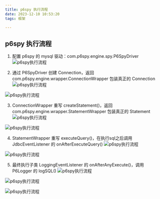 ```yaml
---
title: p6spy 执行流程
date: 2023-12-10 10:53:20
tags: 框架

---
```

## p6spy 执行流程

1. 配置 p6spy 的 mysql 驱动：com.p6spy.engine.spy.P6SpyDriver
![p6spy执行流程](https://cdn.jsdelivr.net/gh/CheneyKwok/img-storage/blog/p6spy执行流程-1.png)

2. 通过 P6SpyDriver 创建 Connection，返回 com.p6spy.engine.wrapper.ConnectionWrapper 包装真正的 Connection 
![p6spy执行流程](https://cdn.jsdelivr.net/gh/CheneyKwok/img-storage/blog/p6spy执行流程-2.png)

![p6spy执行流程](https://cdn.jsdelivr.net/gh/CheneyKwok/img-storage/blog/p6spy执行流程-3.png)

3. ConnectionWrapper 重写 createStatement()，返回 com.p6spy.engine.wrapper.StatementWrapper 包装真正的 Statement
![p6spy执行流程](https://cdn.jsdelivr.net/gh/CheneyKwok/img-storage/blog/p6spy执行流程-4.png)

![p6spy执行流程](https://cdn.jsdelivr.net/gh/CheneyKwok/img-storage/blog/p6spy执行流程-5.png)

4. StatementWrapper 重写 executeQuery()，在执行sql之后调用 JdbcEventListener 的 onAfterExecuteQuery()
![p6spy执行流程](https://cdn.jsdelivr.net/gh/CheneyKwok/img-storage/blog/p6spy执行流程-6.png)

![p6spy执行流程](https://cdn.jsdelivr.net/gh/CheneyKwok/img-storage/blog/p6spy执行流程-7.png)

5. 最终执行子类 LoggingEventListener 的 onAfterAnyExecute()，调用 P6Logger 的 logSQL()
![p6spy执行流程](https://cdn.jsdelivr.net/gh/CheneyKwok/img-storage/blog/p6spy执行流程-8.png)

![p6spy执行流程](https://cdn.jsdelivr.net/gh/CheneyKwok/img-storage/blog/p6spy执行流程-9.png)

![p6spy执行流程](https://cdn.jsdelivr.net/gh/CheneyKwok/img-storage/blog/p6spy执行流程-10.png)
<!--stackedit_data:
eyJoaXN0b3J5IjpbMjExMjc3NDY4MSwxOTY3NzUzNTUzLC0xMT
Q3MDM4NTYzLC04MjY3NTkyNTUsLTU4OTgzMzkzOSwtMTI1MzE3
Mzg1OSwxODg3OTEzNTg2LDU5NzQ4MzQ2NF19
-->